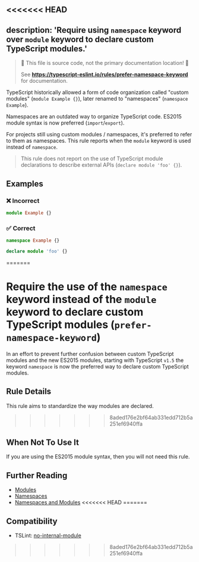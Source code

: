 <<<<<<< HEAD
---
description: 'Require using `namespace` keyword over `module` keyword to declare custom TypeScript modules.'
---

> 🛑 This file is source code, not the primary documentation location! 🛑
>
> See **https://typescript-eslint.io/rules/prefer-namespace-keyword** for documentation.

TypeScript historically allowed a form of code organization called "custom modules" (`module Example {}`), later renamed to "namespaces" (`namespace Example`).

Namespaces are an outdated way to organize TypeScript code.
ES2015 module syntax is now preferred (`import`/`export`).

For projects still using custom modules / namespaces, it's preferred to refer to them as namespaces.
This rule reports when the `module` keyword is used instead of `namespace`.

> This rule does not report on the use of TypeScript module declarations to describe external APIs (`declare module 'foo' {}`).

## Examples

<!--tabs-->

### ❌ Incorrect

```ts
module Example {}
```

### ✅ Correct

```ts
namespace Example {}

declare module 'foo' {}
```

<!--/tabs-->
=======
# Require the use of the `namespace` keyword instead of the `module` keyword to declare custom TypeScript modules (`prefer-namespace-keyword`)

In an effort to prevent further confusion between custom TypeScript modules and the new ES2015 modules, starting
with TypeScript `v1.5` the keyword `namespace` is now the preferred way to declare custom TypeScript modules.

## Rule Details

This rule aims to standardize the way modules are declared.
>>>>>>> 8aded176e2bf64ab331edd712b5a251ef6940ffa

## When Not To Use It

If you are using the ES2015 module syntax, then you will not need this rule.

## Further Reading

- [Modules](https://www.typescriptlang.org/docs/handbook/modules.html)
- [Namespaces](https://www.typescriptlang.org/docs/handbook/namespaces.html)
- [Namespaces and Modules](https://www.typescriptlang.org/docs/handbook/namespaces-and-modules.html)
<<<<<<< HEAD
=======

## Compatibility

- TSLint: [no-internal-module](https://palantir.github.io/tslint/rules/no-internal-module/)
>>>>>>> 8aded176e2bf64ab331edd712b5a251ef6940ffa
